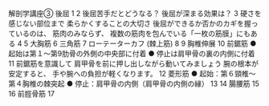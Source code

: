 解剖学講座③
後屈
1
2
後屈苦手だとどうなる？ 後屈が深まる効果は？
3
硬さを感じない部位まで
柔らかくすることの大切さ
後屈ができるか否かのカギを握っているのは、
筋肉のみならず、
複数の筋肉を包んでいる「一枚の筋膜」にもある
4
5
大胸筋
6
三角筋
7
ローテーターカフ (棘上筋)
8
9
胸椎伸展
10
前鋸筋
● 起始は第１～第9肋骨の外側の中央部に付着
● 停止は肩甲骨の裏の内側に付着
11
前鋸筋を意識して
肩甲骨を前に押し出しながら動いてみましょう
腕の根本が安定すると、
手や腕への負担が軽くなります。
12
菱形筋
● 起始：第６頸椎～第４胸椎の棘突起
● 停止：肩甲骨の内側（肩甲骨の内側の縁）
13
14
腸腰筋
15
16
前脛骨筋
17
